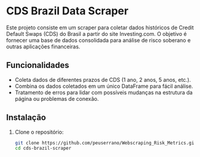 # CDS Brazil Data Scraper

Este projeto consiste em um scraper para coletar dados históricos de Credit Default Swaps (CDS) do Brasil a partir do site Investing.com. O objetivo é fornecer uma base de dados consolidada para análise de risco soberano e outras aplicações financeiras.

## Funcionalidades

- Coleta dados de diferentes prazos de CDS (1 ano, 2 anos, 5 anos, etc.).
- Combina os dados coletados em um único DataFrame para fácil análise.
- Tratamento de erros para lidar com possíveis mudanças na estrutura da página ou problemas de conexão.

## Instalação

1. Clone o repositório:

   ```bash
   git clone https://github.com/peuserrano/Webscraping_Risk_Metrics.git
   cd cds-brazil-scraper

